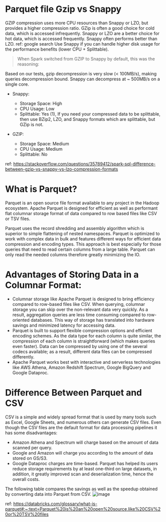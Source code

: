 # Parquet file Gzip vs Snappy
GZIP compression uses more CPU resources than Snappy or LZO, but provides a higher compression ratio. GZip is often a good choice for cold data, which is accessed infrequently. Snappy or LZO are a better choice for hot data, which is accessed frequently. Snappy often performs better than LZO. ref: google search
Use Snappy if you can handle higher disk usage for the performance benefits (lower CPU + Splittable).
> When Spark switched from GZIP to Snappy by default, this was the reasoning:

Based on our tests, gzip decompression is very slow (< 100MB/s), making queries decompression bound. Snappy can decompress at ~ 500MB/s on a single core.
- Snappy:
  - Storage Space: High
  - CPU Usage: Low
  - Splittable: Yes (1), If you need your compressed data to be splittable, then use BZip2, LZO, and Snappy formats which are splittable, but GZip is not.
  
- GZIP:
  - Storage Space: Medium
  - CPU Usage: Medium
  - Splittable: No
 
 ref: https://stackoverflow.com/questions/35789412/spark-sql-difference-between-gzip-vs-snappy-vs-lzo-compression-formats
 
 
# What is Parquet?
Parquet is an open source file format available to any project in the Hadoop ecosystem. Apache Parquet is designed for efficient as well as performant flat columnar storage format of data compared to row based files like CSV or TSV files.

Parquet uses the record shredding and assembly algorithm which is superior to simple flattening of nested namespaces. Parquet is optimized to work with complex data in bulk and features different ways for efficient data compression and encoding types.  This approach is best especially for those queries that need to read certain columns from a large table. Parquet can only read the needed columns therefore greatly minimizing the IO.

# Advantages of Storing Data in a Columnar Format:
- Columnar storage like Apache Parquet is designed to bring efficiency compared to row-based files like CSV. When querying, columnar storage you can skip over the non-relevant data very quickly. As a result, aggregation queries are less time consuming compared to row-oriented databases. This way of storage has translated into hardware savings and minimized latency for accessing data.
- Parquet is built to support flexible compression options and efficient encoding schemes. As the data type for each column is quite similar, the compression of each column is straightforward (which makes queries even faster). Data can be compressed by using one of the several codecs available; as a result, different data files can be compressed differently.
- Apache Parquet works best with interactive and serverless technologies like AWS Athena, Amazon Redshift Spectrum, Google BigQuery and Google Dataproc.

# Difference Between Parquet and CSV
CSV is a simple and widely spread format that is used by many tools such as Excel, Google Sheets, and numerous others can generate CSV files. Even though the CSV files are the default format for data processing pipelines it has some disadvantages:

- Amazon Athena and Spectrum will charge based on the amount of data scanned per query.
- Google and Amazon will charge you according to the amount of data stored on GS/S3.
- Google Dataproc charges are time-based.
Parquet has helped its users reduce storage requirements by at least one-third on large datasets, in addition, it greatly improved scan and deserialization time, hence the overall costs.

The following table compares the savings as well as the speedup obtained by converting data into Parquet from CSV.
![image](https://user-images.githubusercontent.com/52529498/151384560-5c3def77-2578-4b48-896d-927bdb4d9c6d.png)

ref: https://databricks.com/glossary/what-is-parquet#:~:text=Parquet%20is%20an%20open%20source,like%20CSV%20or%20TSV%20files

 
